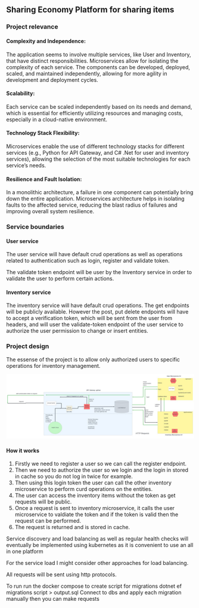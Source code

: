 

## Sharing Economy Platform for sharing items



### Project relevance
#### Complexity and Independence:

The application seems to involve multiple services, like User and Inventory, that have distinct responsibilities. Microservices allow for isolating the complexity of each service.
The components can be developed, deployed, scaled, and maintained independently, allowing for more agility in development and deployment cycles.
#### Scalability:

Each service can be scaled independently based on its needs and demand, which is essential for efficiently utilizing resources and managing costs, especially in a cloud-native environment.
#### Technology Stack Flexibility:

Microservices enable the use of different technology stacks for different services (e.g., Python for API Gateway, and C# .Net for user and inventory services), allowing the selection of the most suitable technologies for each service’s needs.
#### Resilience and Fault Isolation:

In a monolithic architecture, a failure in one component can potentially bring down the entire application. Microservices architecture helps in isolating faults to the affected service, reducing the blast radius of failures and improving overall system resilience.

### Service boundaries

#### User service
The user service will have default crud operations as well as 
operations related to authentication such as login, register and validate token.

The validate token endpoint will be user by the Inventory service in order to validate the user to perform certain actions.

#### Inventory service
The inventory service will have default crud operations. The get endpoints will be publicly available.
However the post, put delete endpoints will have to accept a verification token, which will be sent from the user from headers, and will user the validate-token
endpoint of the user service to authorize the user permission to change or insert entities.

### Project design

The essense of the project is to allow only authorized users to specific operations for inventory management. 

![Local Image](./Architecture_Diagram.jpg)

#### How it works

1. Firstly we need to register a user so we can call the register endpoint.
2. Then we need to authorize the user so we login and the login in stored in cache so you do not log in twice for example.
3. Then using this login token the user can call the other inventory microservice to perform curd operations on the entities.
4. The user can access the inventory items without the token as get requests will be public.
5. Once a request is sent to inventory microservice, it calls the user microservice to valdiate the token and if the token is valid then the request can be performed.
6. The request is returned and is stored in cache.

Service discovery and load balancing as well as regular health checks will eventually be implemented using kubernetes as it is convenient to use an all in one platform

For the service load I might consider other approaches for load balancing.

All requests will be sent using http protocols.


To run run the docker compose
to create script for migrations dotnet ef migrations script > output.sql
Connect to dbs and apply each migration manually
then you can make requests